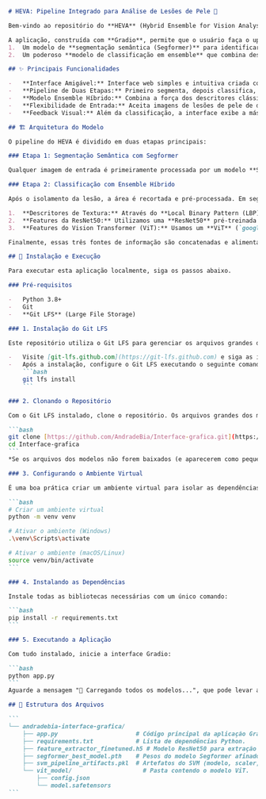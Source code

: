 
````markdown
# HEVA: Pipeline Integrado para Análise de Lesões de Pele 🔬

Bem-vindo ao repositório do **HEVA** (Hybrid Ensemble for Vision Analysis), um projeto que implementa uma interface gráfica para um robusto pipeline de machine learning de duas etapas para a classificação de lesões de pele.

A aplicação, construída com **Gradio**, permite que o usuário faça o upload de uma imagem de qualquer tamanho. A imagem então passa por:
1.  Um modelo de **segmentação semântica (Segformer)** para identificar e isolar a lesão.
2.  Um poderoso **modelo de classificação em ensemble** que combina descritores de textura, features da ResNet e do Vision Transformer (ViT) para classificar a lesão como "Benigna" ou "Maligna".

## ✨ Principais Funcionalidades

-   **Interface Amigável:** Interface web simples e intuitiva criada com Gradio.
-   **Pipeline de Duas Etapas:** Primeiro segmenta, depois classifica, imitando o foco de um especialista.
-   **Modelo Ensemble Híbrido:** Combina a força dos descritores clássicos (LBP) com o poder de representação de modelos de deep learning (ResNet e ViT).
-   **Flexibilidade de Entrada:** Aceita imagens de lesões de pele de diferentes tamanhos e resoluções.
-   **Feedback Visual:** Além da classificação, a interface exibe a máscara de segmentação gerada pelo modelo, mostrando qual área da imagem foi analisada.

## 🏗️ Arquitetura do Modelo

O pipeline do HEVA é dividido em duas etapas principais:

### Etapa 1: Segmentação Semântica com Segformer

Qualquer imagem de entrada é primeiramente processada por um modelo **Segformer** (especificamente, `nvidia/segformer-b5-finetuned-ade-640-640`) que foi afinado para identificar lesões de pele. O resultado é uma máscara binária que isola a região de interesse.

### Etapa 2: Classificação com Ensemble Híbrido

Após o isolamento da lesão, a área é recortada e pré-processada. Em seguida, extraímos três conjuntos de características distintas:

1.  **Descritores de Textura:** Através do **Local Binary Pattern (LBP)**, capturamos características de textura da superfície da lesão.
2.  **Features da ResNet50:** Utilizamos uma **ResNet50** pré-treinada para extrair features hierárquicas da imagem.
3.  **Features do Vision Transformer (ViT):** Usamos um **ViT** (`google/vit-base-patch16-224-in21k`) para capturar relações globais e contextuais na imagem da lesão.

Finalmente, essas três fontes de informação são concatenadas e alimentam um classificador **Support Vector Machine (SVM)**, que realiza o diagnóstico final.

## 🚀 Instalação e Execução

Para executar esta aplicação localmente, siga os passos abaixo.

### Pré-requisitos

-   Python 3.8+
-   Git
-   **Git LFS** (Large File Storage)

### 1. Instalação do Git LFS

Este repositório utiliza o Git LFS para gerenciar os arquivos grandes dos modelos. **É crucial que você instale o Git LFS** no seu computador antes de clonar o repositório.

-   Visite [git-lfs.github.com](https://git-lfs.github.com) e siga as instruções de download e instalação para o seu sistema operacional.
-   Após a instalação, configure o Git LFS executando o seguinte comando no seu terminal:
    ```bash
    git lfs install
    ```

### 2. Clonando o Repositório

Com o Git LFS instalado, clone o repositório. Os arquivos grandes dos modelos serão baixados automaticamente durante o processo de `clone`.

```bash
git clone [https://github.com/AndradeBia/Interface-grafica.git](https://github.com/AndradeBia/Interface-grafica.git)
cd Interface-grafica
```
*Se os arquivos dos modelos não forem baixados (e aparecerem como pequenos arquivos de texto), execute `git lfs pull` dentro da pasta do projeto.*

### 3. Configurando o Ambiente Virtual

É uma boa prática criar um ambiente virtual para isolar as dependências do projeto.

```bash
# Criar um ambiente virtual
python -m venv venv

# Ativar o ambiente (Windows)
.\venv\Scripts\activate

# Ativar o ambiente (macOS/Linux)
source venv/bin/activate
```

### 4. Instalando as Dependências

Instale todas as bibliotecas necessárias com um único comando:

```bash
pip install -r requirements.txt
```

### 5. Executando a Aplicação

Com tudo instalado, inicie a interface Gradio:

```bash
python app.py
```
Aguarde a mensagem "🧠 Carregando todos os modelos...", que pode levar alguns instantes. Após o carregamento, acesse o endereço local (geralmente `http://127.0.0.1:7860`) que aparecerá no seu terminal.

## 📁 Estrutura dos Arquivos

```
└── andradebia-interface-grafica/
    ├── app.py                      # Código principal da aplicação Gradio e do pipeline.
    ├── requirements.txt            # Lista de dependências Python.
    ├── feature_extractor_finetuned.h5 # Modelo ResNet50 para extração de features.
    ├── segformer_best_model.pth    # Pesos do modelo Segformer afinado.
    ├── svm_pipeline_artifacts.pkl  # Artefatos do SVM (modelo, scaler, etc.).
    └── vit_model/                    # Pasta contendo o modelo ViT.
        ├── config.json
        └── model.safetensors
```


